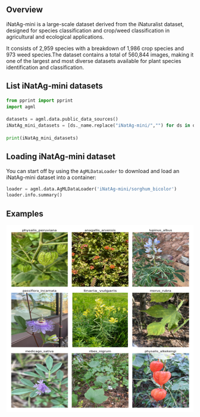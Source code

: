 ## Overview

iNatAg-mini is a large-scale dataset derived from the iNaturalist dataset, designed for species classification and crop/weed classification in agricultural and ecological applications. 

It consists of 2,959 species with a breakdown of 1,986 crop species and 973 weed species.The dataset contains a total of 560,844 images, making it one of the largest and most diverse datasets available for plant species identification and classification.

## List iNatAg-mini datasets

```python
from pprint import pprint
import agml

datasets = agml.data.public_data_sources()
iNatAg_mini_datasets = [ds._name.replace("iNatAg-mini/","") for ds in datasets if "iNatAg-mini" in ds._name]

print(iNatAg_mini_datasets)
```

## Loading iNatAg-mini dataset

You can start off by using the `AgMLDataLoader` to download and load an iNatAg-mini dataset into a container:

```python
loader = agml.data.AgMLDataLoader('iNatAg-mini/sorghum_bicolor')
loader.info.summary()
```

## Examples
![Example Images for iNatAg-mini](https://github.com/Project-AgML/AgML/blob/naitik-dev/docs/sample_images/iNatAg_sample_images.png)